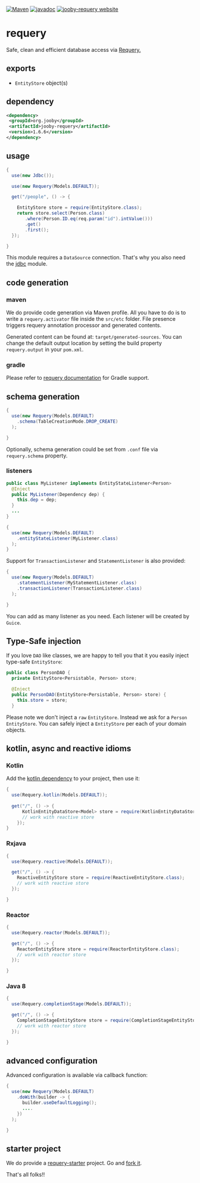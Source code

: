 [![Maven](https://img.shields.io/maven-metadata/v/http/central.maven.org/maven2/org/jooby/jooby-requery/maven-metadata.xml.svg)](http://mvnrepository.com/artifact/org.jooby/jooby-requery/1.6.6)
[![javadoc](https://javadoc.io/badge/org.jooby/jooby-requery.svg)](https://javadoc.io/doc/org.jooby/jooby-requery/1.6.6)
[![jooby-requery website](https://img.shields.io/badge/jooby-requery-brightgreen.svg)](http://jooby.org/doc/requery)
# requery

Safe, clean and efficient database access via <a href="https://github.com/requery/requery">Requery.</a>

## exports

* `EntityStore` object(s)

## dependency

```xml
<dependency>
 <groupId>org.jooby</groupId>
 <artifactId>jooby-requery</artifactId>
 <version>1.6.6</version>
</dependency>
```

## usage

```java
{
  use(new Jdbc());

  use(new Requery(Models.DEFAULT));

  get("/people", () -> {

    EntityStore store = require(EntityStore.class);
    return store.select(Person.class)
       .where(Person.ID.eq(req.param("id").intValue()))
       .get()
       .first();
  });

}
```

This module requires a `DataSource` connection. That's why you also need the [jdbc](/doc/jdbc) module.

## code generation

### maven

We do provide code generation via Maven profile. All you have to do is to write a ```requery.activator``` file inside the ```src/etc``` folder. File presence triggers requery annotation processor and generated contents.

Generated content can be found at: ```target/generated-sources```. You can change the default output location by setting the build property ```requery.output``` in your ```pom.xml```.

### gradle

Please refer to <a href="https://github.com/requery/requery/wiki/Gradle-&amp;-Annotation-processing#annotation-processing">requery documentation</a> for Gradle support.

## schema generation

```java
{
  use(new Requery(Models.DEFAULT)
    .schema(TableCreationMode.DROP_CREATE)
  );

}
```

Optionally, schema generation could be set from `.conf` file via `requery.schema` property.

### listeners

```java
public class MyListener implements EntityStateListener<Person>
  @Inject
  public MyListener(Dependency dep) {
    this.dep = dep;
  }
  ...
}

{
  use(new Requery(Models.DEFAULT)
    .entityStateListener(MyListener.class)
  );
}
```

Support for `TransactionListener` and `StatementListener` is also provided:

```java
{
  use(new Requery(Models.DEFAULT)
    .statementListener(MyStatementListener.class)
    .transactionListener(TransactionListener.class)
  );

}
```

You can add as many listener as you need. Each listener will be created by ```Guice```.

## Type-Safe injection

If you love `DAO` like classes, we are happy to tell you that it you easily inject type-safe `EntityStore`:

```java
public class PersonDAO {
  private EntityStore<Persistable, Person> store;

  @Inject
  public PersonDAO(EntityStore<Persistable, Person> store) {
    this.store = store;
  }
```

Please note we don't inject a `raw` `EntityStore`. Instead we ask for a `Person` `EntityStore`. You can safely inject a `EntityStore` per each of your domain objects.

## kotlin, async and reactive idioms

### Kotlin

Add the [kotlin dependency](https://mvnrepository.com/artifact/io.requery/requery-kotlin) to your project, then use it:

```java
{
  use(Requery.kotlin(Models.DEFAULT));
  
  get("/", () -> {
      KotlinEntityDataStore<Model> store = require(KotlinEntityDataStore.class);
      // work with reactive store
    });
}
```

### Rxjava

```java
{
  use(Requery.reactive(Models.DEFAULT));

  get("/", () -> {
    ReactiveEntityStore store = require(ReactiveEntityStore.class);
    // work with reactive store
  });

}
```

### Reactor

```java
{
  use(Requery.reactor(Models.DEFAULT));

  get("/", () -> {
    ReactorEntityStore store = require(ReactorEntityStore.class);
    // work with reactor store
  });

}
```

### Java 8

```java
{
  use(Requery.completionStage(Models.DEFAULT));

  get("/", () -> {
    CompletionStageEntityStore store = require(CompletionStageEntityStore.class);
    // work with reactor store
  });

}
```

## advanced configuration

Advanced configuration is available via callback function:

```java
{
  use(new Requery(Models.DEFAULT)
    .doWith(builder -> {
      builder.useDefaultLogging();
      ....
    })
  );

}
```

## starter project

We do provide a [requery-starter](https://github.com/jooby-project/requery-starter) project. Go and [fork it](https://github.com/jooby-project/requery-starter).

That's all folks!!
